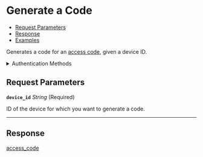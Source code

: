 # Generate a Code

- [Request Parameters](./#request-parameters)
- [Response](./#response)
- [Examples](./#examples)

Generates a code for an [access code](https://docs.seam.co/latest/capability-guides/smart-locks/access-codes), given a device ID.


<details>

<summary>Authentication Methods</summary>

- API key
- Client session token
- Personal access token
  <br>Must also include the `seam-workspace` header in the request.

To learn more, see [Authentication](https://docs.seam.co/latest/api/authentication).
</details>

## Request Parameters

**`device_id`** *String* (Required)

ID of the device for which you want to generate a code.

---


## Response

[access\_code](./)

